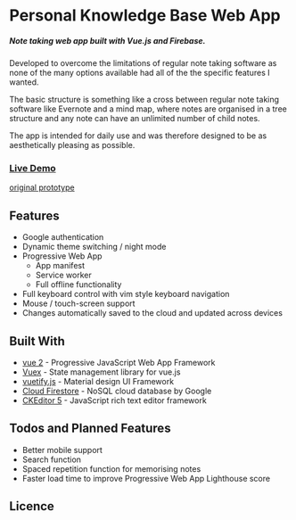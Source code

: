 # Personal Knowledge Base Web App

##### Note taking web app built with Vue.js and Firebase.

Developed to overcome the limitations of regular note taking software as none of the many options available had all of the the specific features I wanted.

The basic structure is something like a cross between regular note taking software like Evernote and a mind map, where notes are organised in a tree structure and any note can have an unlimited number of child notes.

The app is intended for daily use and was therefore designed to be as aesthetically pleasing as possible.


<!-- ? screenshot/gif -->

### [Live Demo](//pkb-pwa.firebaseapp.com/)
[original prototype](//pkb-app.firebaseapp.com/#/)

## Features
* Google authentication
* Dynamic theme switching / night mode
* Progressive Web App
  * App manifest
  * Service worker
  * Full offline functionality
* Full keyboard control with vim style keyboard navigation
* Mouse / touch-screen support
* Changes automatically saved to the cloud and updated across devices

## Built With
* [vue 2](//vuejs.org) - Progressive JavaScript Web App Framework
* [Vuex](//vuex.vuejs.org/en/intro.html) - State management library for vue.js
* [vuetify.js](//vuetifyjs.com/) - Material design UI Framework
* [Cloud Firestore](//firebase.google.com/docs/firestore/) - NoSQL cloud database by Google
* [CKEditor 5](//ckeditor.com/ckeditor-5-framework/) - JavaScript rich text editor framework

## Todos and Planned Features
* Better mobile support
* Search function
* Spaced repetition function for memorising notes
* Faster load time to improve Progressive Web App Lighthouse score


<!-- ## Build Setup -->

## Licence
